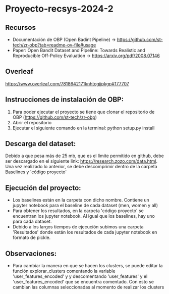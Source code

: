 # Proyecto-recsys-2024-2

## Recursos 
* Documentación de OBP (Open Badint Pipeline) -> https://github.com/st-tech/zr-obp?tab=readme-ov-file#usage
* Paper: Open Bandit Dataset and Pipeline: Towards Realistic
and Reproducible Off-Policy Evaluation -> https://arxiv.org/pdf/2008.07146

## Overleaf
https://www.overleaf.com/7818642171knhtcgjjpkgp#177707


## Instrucciones de instalación de OBP:

1. Para poder ejecutar el proyecto se tiene que clonar el repositorio de OBP (https://github.com/st-tech/zr-obp)
2. Abrir el repositorio
3. Ejecutar el siguiente comando en la terminal: python setup.py install

## Descarga del dataset:

Debido a que pesa más de 25 mb, que es el límite permitido en github, debe ser descargado en el siguiente link: https://research.zozo.com/data.html. Una vez realizado lo anterior, se debe descomprimir dentro de la carpeta Baselines y 'código proyecto'

## Ejecución del proyecto:

* Los baselines están en la carpeta con dicho nombre. Contiene un jupyter notebook para el baseline de cada dataset (men, women y all)
* Para obtener los resultados, en la carpeta 'código proyecto' se encuentran los jupyter notebook. Al igual que los baselines, hay uno para cada dataset.
* Debido a los largos tiempos de ejecución subimos una carpeta 'Resultados' donde están los resultados de cada jupyter notebook en formato de pickle.

## Observaciones:

* Para cambiar la manera en que se hacen los clusters, se puede editar la función explorar_clusters comentando la variable 'user_features_encoded' y y descomentando 'user_features' y el 'user_features_encoded' que se encuentra comentado. Con esto se cambian las columnas seleccionadas al momento de realizar los clusters
